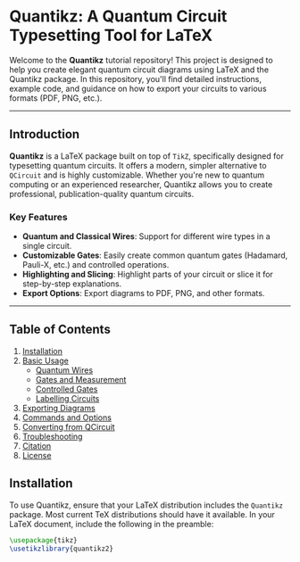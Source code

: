 
# Quantikz: A Quantum Circuit Typesetting Tool for LaTeX

Welcome to the **Quantikz** tutorial repository! This project is designed to help you create elegant quantum circuit diagrams using LaTeX and the Quantikz package. In this repository, you'll find detailed instructions, example code, and guidance on how to export your circuits to various formats (PDF, PNG, etc.).

---

## Introduction

**Quantikz** is a LaTeX package built on top of `TikZ`, specifically designed for typesetting quantum circuits. It offers a modern, simpler alternative to `QCircuit` and is highly customizable. Whether you're new to quantum computing or an experienced researcher, Quantikz allows you to create professional, publication-quality quantum circuits.

### Key Features

- **Quantum and Classical Wires**: Support for different wire types in a single circuit.
- **Customizable Gates**: Easily create common quantum gates (Hadamard, Pauli-X, etc.) and controlled operations.
- **Highlighting and Slicing**: Highlight parts of your circuit or slice it for step-by-step explanations.
- **Export Options**: Export diagrams to PDF, PNG, and other formats.

---

## Table of Contents

1. [Installation](#installation)
2. [Basic Usage](#basic-usage)
    - [Quantum Wires](#quantum-wires)
    - [Gates and Measurement](#gates-and-measurement)
    - [Controlled Gates](#controlled-gates)
    - [Labelling Circuits](#labelling-circuits)
3. [Exporting Diagrams](#exporting-diagrams)
4. [Commands and Options](#commands-and-options)
5. [Converting from QCircuit](#converting-from-qcircuit)
6. [Troubleshooting](#troubleshooting)
7. [Citation](#citation)
8. [License](#license)


## Installation

To use Quantikz, ensure that your LaTeX distribution includes the `Quantikz` package. Most current TeX distributions should have it available. In your LaTeX document, include the following in the preamble:

```latex
\usepackage{tikz}
\usetikzlibrary{quantikz2}
